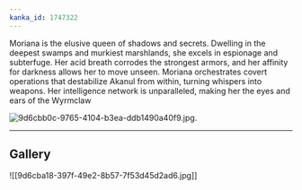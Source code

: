 ```yaml
---
kanka_id: 1747322
---
```


Moriana is the elusive queen of shadows and secrets. Dwelling in the deepest swamps and murkiest marshlands, she excels in espionage and subterfuge. Her acid breath corrodes the strongest armors, and her affinity for darkness allows her to move unseen. Moriana orchestrates covert operations that destabilize Akanul from within, turning whispers into weapons. Her intelligence network is unparalleled, making her the eyes and ears of the Wyrmclaw

![9d6cbb0c-9765-4104-b3ea-ddb1490a40f9.jpg](https://d3a4xjr8r2ldhu.cloudfront.net/campaigns/273567/9d6cbb0c-9765-4104-b3ea-ddb1490a40f9.jpg).

---
## Gallery
![[9d6cba18-397f-49e2-8b57-7f53d45d2ad6.jpg]]
